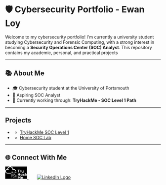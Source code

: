 # 🛡️ Cybersecurity Portfolio - Ewan Loy

Welcome to my cybersecurity portfolio! I'm currently a university student studying Cybersecurity and Forensic Computing, with a strong interest in becoming a **Security Operations Center (SOC) Analyst**. This repository contains my academic, personal, and practical projects

---

## 📚 About Me

- 🎓 Cybersecurity student at the University of Portsmouth
- 🎯 Aspiring SOC Analyst
- 🔄 Currently working through: **TryHackMe - SOC Level 1 Path**
---

## Projects
- - [TryHackMe SOC Level 1](./SocLevel1)
- - [Home SOC Lab](./HomeSocLab)
 
---

## 🌐 Connect With Me

<p align="left">
  <a href="https://tryhackme.com/p/ewanloy" target="_blank">
    <img height="40" src="https://github.com/EwanLoy/Ewan-Loy/blob/main/assets/tryhackme.png" alt="TryHackMe Logo" />
  </a>
  &nbsp;&nbsp;&nbsp;&nbsp;&nbsp;&nbsp;
  <a href="https://www.linkedin.com/in/ewan-loy-0b0aa62b3/" target="_blank">
    <img height="40" src="https://cdn-icons-png.flaticon.com/512/174/174857.png" alt="LinkedIn Logo" />
  </a>
</p>



